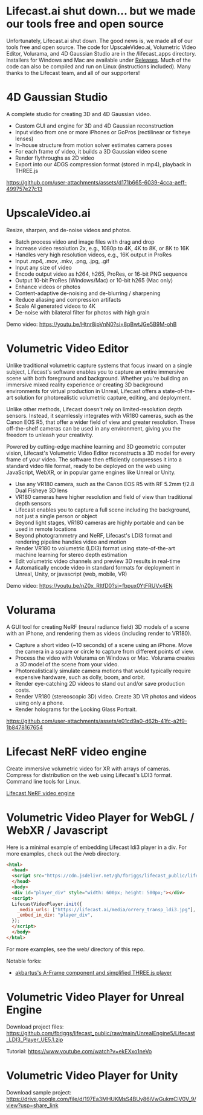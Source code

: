 # Lifecast.ai shut down... but we made our tools free and open source

Unfortunately, Lifecast.ai shut down. The good news is, we made all of our tools free and open source. The code for UpscaleVideo.ai, Volumetric Video Editor, Volurama, and 4D Gaussian Studio are in the /lifecast_apps directory. Installers for Windows and Mac are available under [Releases](https://github.com/fbriggs/lifecast_public/releases). Much of the code can also be compiled and run on Linux (instructions included). Many thanks to the Lifecast team, and all of our supporters!

# 4D Gaussian Studio

A complete studio for creating 3D and 4D Gaussian video.

* Custom GUI and engine for 3D and 4D Gaussian reconstruction
* Input video from one or more iPhones or GoPros (rectilinear or fisheye lenses)
* In-house structure from motion solver estimates camera poses
* For each frame of video, it builds a 3D Gaussian video scene
* Render flythroughs as 2D video
* Export into our 4DGS compression format (stored in mp4), playback in THREE.js

https://github.com/user-attachments/assets/d171b665-6039-4cca-aeff-499757e27c13

# UpscaleVideo.ai

Resize, sharpen, and de-noise videos and photos.

* Batch process video and image files with drag and drop
* Increase video resolution 2x, e.g., 1080p to 4K, 4K to 8K, or 8K to 16K
* Handles very high resolution videos, e.g., 16K output in ProRes
* Input .mp4, .mov, .mkv, .png, .jpg, .gif
* Input any size of video
* Encode output video as h264, h265, ProRes, or 16-bit PNG sequence
* Output 10-bit ProRes (Windows/Mac) or 10-bit h265 (Mac only)
* Enhance videos or photos
* Content-adaptive de-noising and de-blurring / sharpening
* Reduce aliasing and compression artifacts
* Scale AI generated videos to 4K
* De-noise with bilateral filter for photos with high grain

Demo video: https://youtu.be/Htnr8ipVnN0?si=8pBwtJGe5B9M-ohB

# Volumetric Video Editor

Unlike traditional volumetric capture systems that focus inward on a single subject, Lifecast's software enables you to capture an entire immersive scene with both foreground and background. Whether you're building an immersive mixed reality experience or creating 3D background environments for virtual production in Unreal, Lifecast offers a state-of-the-art solution for photorealistic volumetric capture, editing, and deployment.

Unlike other methods, Lifecast doesn't rely on limited-resolution depth sensors. Instead, it seamlessly integrates with VR180 cameras, such as the Canon EOS R5, that offer a wider field of view and greater resolution. These off-the-shelf cameras can be used in any environment, giving you the freedom to unleash your creativity.

Powered by cutting-edge machine learning and 3D geometric computer vision, Lifecast's Volumetric Video Editor reconstructs a 3D model for every frame of your video. The software then efficiently compresses it into a standard video file format, ready to be deployed on the web using JavaScript, WebXR, or in popular game engines like Unreal or Unity.

* Use any VR180 camera, such as the Canon EOS R5 with RF 5.2mm f/2.8 Dual Fisheye 3D lens
* VR180 cameras have higher resolution and field of view than traditional depth sensors
* Lifecast enables you to capture a full scene including the background, not just a single person or object
* Beyond light stages, VR180 cameras are highly portable and can be used in remote locations
* Beyond photogrammetry and NeRF, Lifecast's LDI3 format and rendering pipeline handles video and motion
* Render VR180 to volumetric (LDI3) format using state-of-the-art machine learning for stereo depth estimation
* Edit volumetric video channels and preview 3D results in real-time
* Automatically encode video in standard formats for deployment in Unreal, Unity, or javascript (web, mobile, VR)

Demo video: https://youtu.be/nZ0x_RItfD0?si=fbpux0YtFRUVx4EN

# Volurama

A GUI tool for creating NeRF (neural radiance field) 3D models of a scene with an iPhone, and rendering them as videos (including render to VR180).

* Capture a short video (~10 seconds) of a scene using an iPhone. Move the camera in a square or circle to capture from different points of view.
* Process the video with Volurama on Windows or Mac. Volurama creates a 3D model of the scene from your video.
* Photorealistically simulate camera motions that would typically require expensive hardware, such as dolly, boom, and orbit.
* Render eye-catching 2D videos to stand out and/or save production costs.
* Render VR180 (stereoscopic 3D) video. Create 3D VR photos and videos using only a phone.
* Render holograms for the Looking Glass Portrait.

https://github.com/user-attachments/assets/e01cd9a0-d62b-41fc-a2f9-1b8478167654

# Lifecast NeRF video engine

Create immersive volumetric video for XR with arrays of cameras. Compress for distribution on the web using Lifecast's LDI3 format. Command line tools for Linux.

[Lifecast NeRF video engine](https://github.com/fbriggs/lifecast_public/tree/main/nerf)

# Volumetric Video Player for  WebGL / WebXR / Javascript

Here is a minimal example of embedding Lifecast ldi3 player in a div. For more examples, check out the /web directory.

```html
<html>
  <head>
  <script src="https://cdn.jsdelivr.net/gh/fbriggs/lifecast_public/lifecast.min.js"></script>
  </head>
  <body>
  <div id="player_div" style="width: 600px; height: 500px;"></div>
  <script>
  LifecastVideoPlayer.init({
    _media_urls: ["https://lifecast.ai/media/orrery_transp_ldi3.jpg"],
    _embed_in_div: "player_div",
  });
  </script>
  </body>
</html>
```

For more examples, see the web/ directory of this repo.

Notable forks:
* [akbartus's A-Frame component and simplified THREE.js player](https://github.com/akbartus/A-Frame-LifeCast-Volumetric-Player-Component)

# Volumetric Video Player for Unreal Engine

Download project files:
https://github.com/fbriggs/lifecast_public/raw/main/UnrealEngine5/Lifecast_LDI3_Player_UE5.1.zip

Tutorial:
https://www.youtube.com/watch?v=ekEXxo1neVo

# Volumetric Video Player for Unity

Download sample project:
https://drive.google.com/file/d/197Ea3MHUKMsS4BUy86iVwGukmClV0V_9/view?usp=share_link



